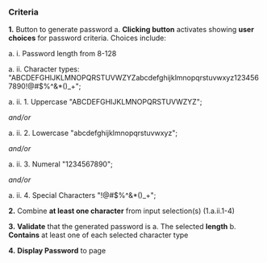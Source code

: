 ### Criteria
**1.** Button to generate password
a. **Clicking button** activates showing **user choices** for password criteria.  Choices include:

 a. i. Password length from 8-128

 a. ii. Character types: "ABCDEFGHIJKLMNOPQRSTUVWZYZabcdefghijklmnopqrstuvwxyz1234567890!@#$%^&*()_+";

 a. ii. 1. Uppercase "ABCDEFGHIJKLMNOPQRSTUVWZYZ";

*and/or*

 a. ii. 2. Lowercase "abcdefghijklmnopqrstuvwxyz";

*and/or*

 a. ii. 3. Numeral "1234567890";

*and/or*

 a. ii. 4. Special Characters "!@#$%^&*()_+";

**2.** Combine **at least one character** from input selection(s) (1.a.ii.1-4)

**3.**  **Validate** that the generated password is
a. The selected **length**
b. **Contains** at least one of each selected character type

**4.** **Display Password** to page
